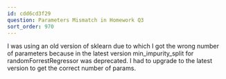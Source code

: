 ```yaml
---
id: cdd6cd3f29
question: Parameters Mismatch in Homework Q3
sort_order: 970
---
```


I was using an old version of sklearn due to which I got the wrong number of parameters because in the latest version min_impurity_split for randomForrestRegressor was deprecated. I had to upgrade to the latest version to get the correct number of params.

